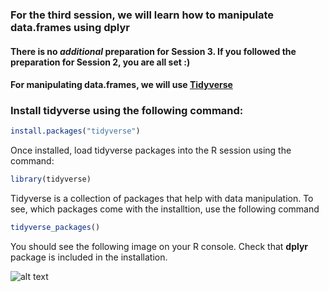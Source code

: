 ### For the third session, we will learn how to manipulate data.frames using dplyr

#### There is no *additional* preparation for Session 3. If you followed the preparation for Session 2, you are all set :)


#### For manipulating data.frames, we will use [Tidyverse](https://www.tidyverse.org/)

### Install tidyverse using the following command:

```r
install.packages("tidyverse")
```

Once installed, load tidyverse packages into the R session using the command:

```r
library(tidyverse)
```

Tidyverse is a collection of packages that help with data manipulation. To see, which packages come with the installtion, use the following command

```r
tidyverse_packages()
```

You should see the following image on your R console. Check that **dplyr** package is included in the installation. 

![alt text](https://github.com/sumeetpalsingh/R_course/blob/master/images/Tidyverse_load.png "Tidyverse Load")

